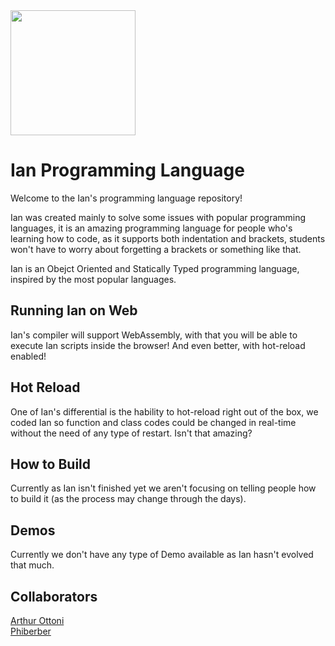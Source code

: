 <img width="200" height="200" src="https://i.imgur.com/4o8ZBbk.png">

# Ian Programming Language

Welcome to the Ian's programming language repository!

Ian was created mainly to solve some issues with popular programming languages, it is an amazing programming language for people who's learning how to code, as it supports both indentation and brackets, students won't have to worry about forgetting a brackets or something like that.

Ian is an Obejct Oriented and Statically Typed programming language, inspired by the most popular languages.

## Running Ian on Web

Ian's compiler will support WebAssembly, with that you will be able to execute Ian scripts inside the browser! And even better, with hot-reload enabled! 

## Hot Reload

One of Ian's differential is the hability to hot-reload right out of the box, we coded Ian so function and class codes could be changed in real-time without the need of any type of restart. Isn't that amazing?

## How to Build

Currently as Ian isn't finished yet we aren't focusing on telling people how to build it (as the process may change through the days). 

## Demos

Currently we don't have any type of Demo available as Ian hasn't evolved that much.

## Collaborators

[Arthur Ottoni](https://github.com/ArthurHydr)
<br />
[Phiberber](https://github.com/phiberber)
